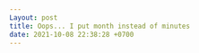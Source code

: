 ```yaml
---
Layout: post
title: Oops... I put month instead of minutes
date: 2021-10-08 22:38:28 +0700
---
```


